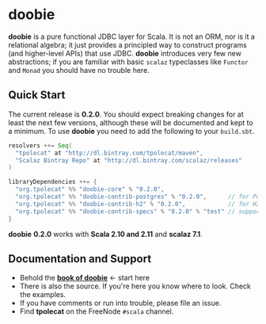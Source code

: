 # doobie

**doobie** is a pure functional JDBC layer for Scala. It is not an ORM, nor is it a relational algebra; it just provides a principled way to construct programs (and higher-level APIs) that use JDBC. **doobie** introduces very few new abstractions; if you are familiar with basic `scalaz` typeclasses like `Functor` and `Monad` you should have no trouble here.

## Quick Start

The current release is **0.2.0**. You should expect breaking changes for at least the next few versions, although these will be documented and kept to a minimum. To use **doobie** you need to add the following to your `build.sbt`.

```scala
resolvers ++= Seq(
  "tpolecat" at "http://dl.bintray.com/tpolecat/maven",
  "Scalaz Bintray Repo" at "http://dl.bintray.com/scalaz/releases"
)

libraryDependencies ++= {
  "org.tpolecat" %% "doobie-core" % "0.2.0", 
  "org.tpolecat" %% "doobie-contrib-postgres" % "0.2.0",      // for PostgreSQL-specific types
  "org.tpolecat" %% "doobie-contrib-h2" % "0.2.0",            // for H2-specific types
  "org.tpolecat" %% "doobie-contrib-specs" % "0.2.0" % "test" // support for query checking in Specs2 
}
```

**doobie** **0.2.0** works with **Scala 2.10 and 2.11** and **scalaz 7.1**.

## Documentation and Support

- Behold the [**book of doobie**](http://tpolecat.github.io/doobie-0.2.0-SNAPSHOT/00-index.html) ← start here
- There is also the source. If you're here you know where to look. Check the examples.
- If you have comments or run into trouble, please file an issue.
- Find **tpolecat** on the FreeNode `#scala` channel.




